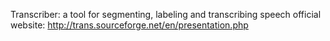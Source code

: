 Transcriber:
a tool for segmenting, labeling and transcribing speech 
official website:
http://trans.sourceforge.net/en/presentation.php
